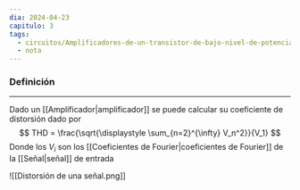 ```yaml
---
dia: 2024-04-23
capitulo: 3
tags:
  - circuitos/Amplificadores-de-un-transistor-de-bajo-nivel-de-potencia-a-frecuencias-medias
  - nota
---
```

### Definición
---
Dado un [[Amplificador|amplificador]] se puede calcular su coeficiente de distorsión dado por $$ THD = \frac{\sqrt{\displaystyle \sum_{n=2}^{\infty} V_n^2}}{V_1} $$
Donde los $V_i$ son los [[Coeficientes de Fourier|coeficientes de Fourier]] de la [[Señal|señal]] de entrada

![[Distorsión de una señal.png]]


